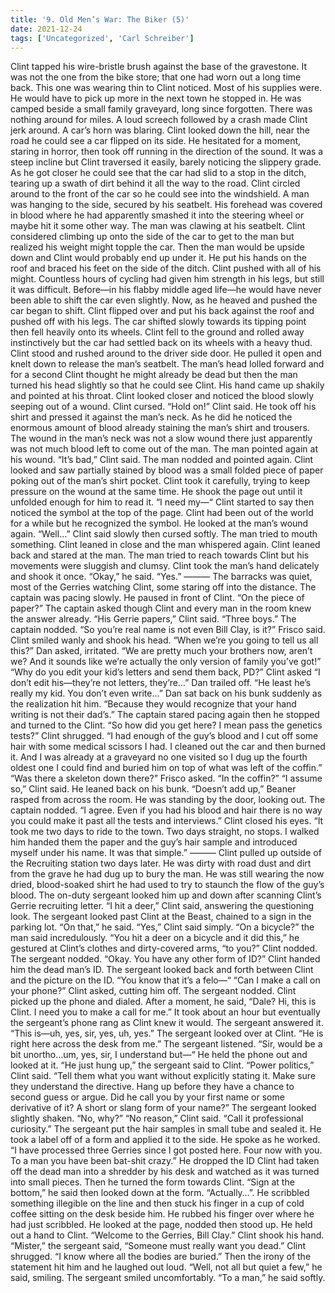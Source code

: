 ```yaml
---
title: '9. Old Men’s War: The Biker (5)'
date: 2021-12-24
tags: ['Uncategorized', 'Carl Schreiber']
---
```


Clint tapped his wire-bristle brush against the base of the gravestone.  It was not the one from the bike store; that one had worn out a long time back.  This one was wearing thin to Clint noticed.  Most of his supplies were.  He would have to pick up more in the next town he stopped in.  He was camped beside a small family graveyard, long since forgotten.  There was nothing around for miles. A loud screech followed by a crash made Clint jerk around.  A car’s horn was blaring.  Clint looked down the hill, near the road he could see a car flipped on its side.  He hesitated for a moment, staring in horror, then took off running in the direction of the sound. It was a steep incline but Clint traversed it easily, barely noticing the slippery grade.  As he got closer he could see that the car had slid to a stop in the ditch, tearing up a swath of dirt behind it all the way to the road. Clint circled around to the front of the car so he could see into the windshield.  A man was hanging to the side, secured by his seatbelt.  His forehead was covered in blood where he had apparently smashed it into the steering wheel or maybe hit it some other way. The man was clawing at his seatbelt.  Clint considered climbing up onto the side of the car to get to the man but realized his weight might topple the car.  Then the man would be upside down and Clint would probably end up under it. He put his hands on the roof and braced his feet on the side of the ditch.   Clint pushed with all of his might.  Countless hours of cycling had given him strength in his legs, but still it was difficult.  Before—in his flabby middle aged life—he would have never been able to shift the car even slightly.  Now, as he heaved and pushed the car began to shift.  Clint flipped over and put his back against the roof and pushed off with his legs. The car shifted slowly towards its tipping point then fell heavily onto its wheels.  Clint fell to the ground and rolled away instinctively but the car had settled back on its wheels with a heavy thud.  Clint stood and rushed around to the driver side door.  He pulled it open and knelt down to release the man’s seatbelt.  The man’s head lolled forward and for a second Clint thought he might already be dead but then the man turned his head slightly so that he could see Clint.  His hand came up shakily and pointed at his throat. Clint looked closer and noticed the blood slowly seeping out of a wound.  Clint cursed. “Hold on!” Clint said.  He took off his shirt and pressed it against the man’s neck.  As he did he noticed the enormous amount of blood already staining the man’s shirt and trousers.  The wound in the man’s neck was not a slow wound there just apparently was not much blood left to come out of the man. The man pointed again at his wound. “It’s bad,” Clint said.  The man nodded and pointed again.  Clint looked and saw partially stained by blood was a small folded piece of paper poking out of the man’s shirt pocket.  Clint took it carefully, trying to keep pressure on the wound at the same time.  He shook the page out until it unfolded enough for him to read it. “I need my—“ Clint started to say then noticed the symbol at the top of the page.  Clint had been out of the world for a while but he recognized the symbol.  He looked at the man’s wound again. “Well…” Clint said slowly then cursed softly.  The man tried to mouth something.  Clint leaned in close and the man whispered again.  Clint leaned back and stared at the man.  The man tried to reach towards Clint but his movements were sluggish and clumsy.  Clint took the man’s hand delicately and shook it once. “Okay,” he said.  “Yes.” ——— The barracks was quiet, most of the Gerries watching Clint, some staring off into the distance.  The captain was pacing slowly.  He paused in front of Clint. “On the piece of paper?” The captain asked though Clint and every man in the room knew the answer already. “His Gerrie papers,” Clint said.  “Three boys.” The captain nodded. “So you’re real name is not even Bill Clay, is it?” Frisco said. Clint smiled wanly and shook his head. “When we’re you going to tell us all this?” Dan asked, irritated.  “We are pretty much your brothers now, aren’t we?  And it sounds like we’re actually the only version of family you’ve got!” “Why do you edit your kid’s letters and send them back, PD?” Clint asked “I don’t edit his—they’re not letters, they’re…” Dan trailed off.  “He least he’s really my kid.  You don’t even write…” Dan sat back on his bunk suddenly as the realization hit him.  “Because they would recognize that your hand writing is not their dad’s.” The captain stared pacing again then he stopped and turned to the Clint.  “So how did you get here?  I mean pass the genetics tests?” Clint shrugged.  “I had enough of the guy’s blood and I cut off some hair with some medical scissors I had.  I cleaned out the car and then burned it.  And I was already at a graveyard no one visited so I dug up the fourth oldest one I could find and buried him on top of what was left of the coffin.” “Was there a skeleton down there?” Frisco asked.  “In the coffin?” “I assume so,” Clint said.  He leaned back on his bunk. “Doesn’t add up,” Beaner rasped from across the room.  He was standing by the door, looking out. The captain nodded.  “I agree.  Even if you had his blood and hair there is no way you could make it past all the tests and interviews.” Clint closed his eyes.  “It took me two days to ride to the town.  Two days straight, no stops.  I walked him handed them the paper and the guy’s hair sample and introduced myself under his name.  It was that simple.” ——— Clint pulled up outside of the Recruiting station two days later.  He was dirty with road dust and dirt from the grave he had dug up to bury the man.  He was still wearing the now dried, blood-soaked shirt he had used to try to staunch the flow of the guy’s blood.  The on-duty sergeant looked him up and down after scanning Clint’s Gerrie recruiting letter. “I hit a deer,” Clint said, answering the questioning look. The sergeant looked past Clint at the Beast, chained to a sign in the parking lot.  “On that,” he said. “Yes,” Clint said simply. “On a bicycle?” the man said incredulously.  “You hit a deer on a bicycle and it did this,” he gestured at Clint’s clothes and dirty-covered arms, “to you?” Clint nodded. The sergeant nodded.  “Okay.  You have any other form of ID?”  Clint handed him the dead man’s ID. The sergeant looked back and forth between Clint and the picture on the ID.  “You know that it’s a felo—“ “Can I make a call on your phone?” Clint asked, cutting him off. The sergeant nodded.  Clint picked up the phone and dialed.  After a moment, he said, “Dale?  Hi, this is Clint.  I need you to make a call for me.” It took about an hour but eventually the sergeant’s phone rang as Clint knew it would.  The sergeant answered it. “This is—uh, yes, sir, yes, uh, yes.”  The sergeant looked over at Clint.  “He is right here across the desk from me.”  The sergeant listened.  “Sir, would be a bit unortho…um, yes, sir, I understand but—“ He held the phone out and looked at it. “He just hung up,” the sergeant said to Clint. “Power politics,” Clint said.  “Tell them what you want without explicitly stating it.  Make sure they understand the directive.  Hang up before they have a chance to second guess or argue.  Did he call you by your first name or some derivative of it?  A short or slang form of your name?” The sergeant looked slightly shaken.  “No, why?” “No reason,” Clint said.  “Call it professional curiosity.” The sergeant put the hair samples in small tube and sealed it.  He took a label off of a form and applied it to the side.  He spoke as he worked.  “I have processed three Gerries since I got posted here.  Four now with you.  To a man you have been bat-shit crazy.” He dropped the ID Clint had taken off the dead man into a shredder by his desk and watched as it was turned into small pieces.  Then he turned the form towards Clint.  “Sign at the bottom,” he said then looked down at the form.  “Actually…”. He scribbled something illegible on the line and then stuck his finger in a cup of cold coffee sitting on the desk beside him.  He rubbed his finger over where he had just scribbled.  He looked at the page, nodded then stood up. He held out a hand to Clint.  “Welcome to the Gerries, Bill Clay.”  Clint shook his hand. “Mister,” the sergeant said, “Someone must really want you dead.” Clint shrugged.  “I know where all the bodies are buried.” Then the irony of the statement hit him and he laughed out loud.  “Well, not all but quiet a few,” he said, smiling. The sergeant smiled uncomfortably.  “To a man,” he said softly.
